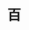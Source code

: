 ---
title: 百
description: 百
kana: ひゃく
pronunciation: hyaku
tone: 平板型
type: 名词
pubDate: 2024-06-29 00:00:08
---